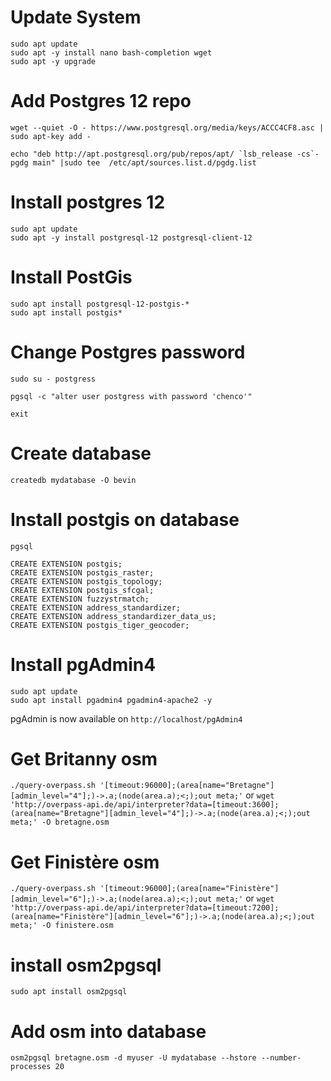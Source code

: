 # Update System

```
sudo apt update
sudo apt -y install nano bash-completion wget
sudo apt -y upgrade
```

# Add Postgres 12 repo

```
wget --quiet -O - https://www.postgresql.org/media/keys/ACCC4CF8.asc | sudo apt-key add -

echo "deb http://apt.postgresql.org/pub/repos/apt/ `lsb_release -cs`-pgdg main" |sudo tee  /etc/apt/sources.list.d/pgdg.list
```

# Install postgres 12

```
sudo apt update
sudo apt -y install postgresql-12 postgresql-client-12
```

# Install PostGis

```
sudo apt install postgresql-12-postgis-*
sudo apt install postgis*
```

# Change Postgres password

```sudo su - postgress```

```pgsql -c "alter user postgress with password 'chenco'"```

```exit```

# Create database

```createdb mydatabase -O bevin```

# Install postgis on database

```pgsql```

```
CREATE EXTENSION postgis; 
CREATE EXTENSION postgis_raster;
CREATE EXTENSION postgis_topology;
CREATE EXTENSION postgis_sfcgal;
CREATE EXTENSION fuzzystrmatch;
CREATE EXTENSION address_standardizer;
CREATE EXTENSION address_standardizer_data_us;
CREATE EXTENSION postgis_tiger_geocoder;
```

# Install pgAdmin4

```
sudo apt update
sudo apt install pgadmin4 pgadmin4-apache2 -y
```

pgAdmin is now available on ```http://localhost/pgAdmin4```

# Get Britanny osm
```./query-overpass.sh '[timeout:96000];(area[name="Bretagne"][admin_level="4"];)->.a;(node(area.a);<;);out meta;'```
or
```wget 'http://overpass-api.de/api/interpreter?data=[timeout:3600];(area[name="Bretagne"][admin_level="4"];)->.a;(node(area.a);<;);out meta;' -O bretagne.osm```

# Get Finistère osm
```./query-overpass.sh '[timeout:96000];(area[name="Finistère"][admin_level="6"];)->.a;(node(area.a);<;);out meta;'```
or
```wget 'http://overpass-api.de/api/interpreter?data=[timeout:7200];(area[name="Finistère"][admin_level="6"];)->.a;(node(area.a);<;);out meta;' -O finistere.osm```

# install osm2pgsql

```sudo apt install osm2pgsql```

# Add osm into database

```osm2pgsql bretagne.osm -d myuser -U mydatabase --hstore --number-processes 20```